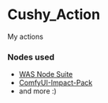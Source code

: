 # Cushy_Action

My actions

### Nodes used

-   [WAS Node Suite](https://github.com/WASasquatch/was-node-suite-comfyui)
-   [ComfyUI-Impact-Pack](https://github.com/ltdrdata/ComfyUI-Impact-Pack)
- and more :)
